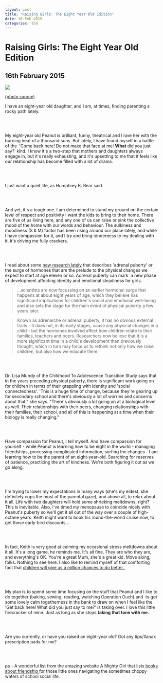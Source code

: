 ```yaml
---
layout: post
title: "Raising Girls: The Eight Year Old Edition"
date: 16-Feb-2015
categories: tbd
---
```


# Raising Girls: The Eight Year Old Edition

## 16th February 2015

<img class="photo-horiz" src="http://th07.deviantart.net/fs39/PRE/f/2008/349/1/9/Vintage_cute_little_girl_by_MementoMori_stock.jpg" />

<a href="http://mementomori-stock.deviantart.com/art/Vintage-cute-little-girl-106301503">(photo source)</a>

I have an eight-year old daughter,   and I am,   at times, finding parenting a rocky path lately.

<br />

<br />

My eight-year old Peanut is brilliant, funny, theatrical and I love her with the burning heat of a thousand suns. But lately, I have found myself in a battle of the  'Come back here! Do not make that face at me! **What** did you just say?' kind. I know it's a two-step that mothers and daughters always engage in, but it's really exhausting, and it's upsetting to me that it feels like our relationship has become filled with a lot of drama.

<br />

<br />

I just want a quiet life, as Humphrey B. Bear said.

<br />

<br />

And yet, it's a tough one. I am determined to stand my ground on the certain level of respect and positivity I want the kids to bring to their home. There are five of us living here, and any one of us can raise or sink the collective mood of the home with our words and behaviour. The sulkiness and moodiness (S &amp; M) factor has been rising around our place lately, and while I have compassion for it, and I try and bring tenderness to my dealing with it, it's driving me fully crackers.

<br />

<br />

I read about some <a href="http://www.smh.com.au/national/researchers-find-early-signs-of-puberty-common-from-age-seven-20150124-12vxgt.html">new research lately</a> that describes 'adrenal puberty' or the surge of hormones that are the prelude to the physical changes we expect to start at age eleven or so. Adrenal puberty can mark  a new phase of development affecting identity and emotional steadiness for girls.

<blockquote>...scientists are now focussing on an earlier hormonal surge that happens at about eight years of age, which they believe has significant implications for children's social and emotional well-being and also sets the stage for the main event of physical puberty a few years later.</blockquote>



<blockquote>Known as adrenarche or adrenal puberty, it has no obvious external traits - it does not, in its early stages, cause any physical changes in a child - but the hormones involved affect how children relate to their families, teachers and peers. Researchers now believe that it is a more significant time in a child's development than previously thought, which in turn may force us to rethink not only how we raise children, but also how we educate them.</blockquote>

<br />

<br />

Dr. Lisa Mundy of the Childhood To Adolescence Transition Study says that in the years preceding physical puberty, there is significant work going on for children in terms of their grappling with identity and 'social connectedness'. 'This is a huge time of change, because they're gearing up for secondary school and there's obviously a lot of worries and concerns about that," she says. "There's obviously a lot going on at a biological level as well. Their relationships with their peers, changing relationships with their families, their school, and all of this is happening at a time when their biology is really changing."

<br />

<br />

Have compassion for Peanut, I tell myself. And have compassion for yourself - while Peanut is learning how to be eight in the world - managing friendships, processing complicated information, surfing the changes - I am learning how to be the parent of an eight-year-old. Searching for reserves of patience, practicing the art of kindness. We're both figuring it out as we go along.

<br />

<br />

I'm trying to lower my expectations in many ways (she's my eldest, she definitely cops the most of the parental gaze), and above all, to relax about it all. Life with two daughters will hold some shrieking meltdowns, right? This is inevitable. Also, I've timed my menopause to coincide nicely with Peanut's puberty so we'll get it all out of the way over a couple of high-octane years. Keith might want to book his round-the-world cruise now, to get those early-bird discounts...

<br />

<br />

In fact, Keith is very good at calming my occasional stress meltdowns about it all. It's a long game, he reminds me. It's all fine. They are who they are, and everything's OK. You're a great Mum, she's a great kid. Move along, folks. Nothing to see here. I also like to remind myself of that comforting fact that <a href="http://mogantosh.com/dont-worry-stressed-enraged-and-weeping-parents-your-kids-will-give-you-a-million-chances-to-do-better/">children will give us a million chances to do better. </a>

<br />

<br />

My plan is to spend some time focusing on the stuff that Peanut and I like to do together (baking, sewing, reading, watching Operation Ouch) and  to get some lovely calm togetherness in the bank to draw on when I feel like the 'Get back here! What did you just say to me?' is taking over. I love this little firecracker of mine. Just as long as she stops **taking that tone with me.**

<br />

<br />

Are you currently, or have you raised an eight-year old? Got any tips/Xanax prescription pads for me?

<br />

<br />

ps - A wonderful list from the amazing website A Mighty Girl that lists<a href="http://www.amightygirl.com/blog?p=4661"> books about friendship </a>for those little ones navigating the sometimes choppy waters of school social life.



